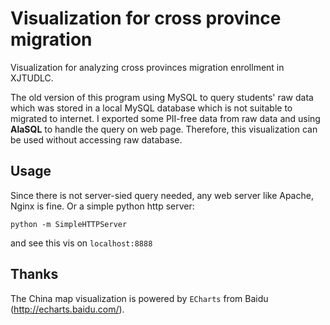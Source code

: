 # Visualization for cross province migration

Visualization for analyzing cross provinces migration enrollment in XJTUDLC.

The old version of this program using MySQL to query students' raw data 
which was stored in a local MySQL database which is not suitable to migrated to internet. 
I exported some PII-free data from raw data and using **AlaSQL** to handle the query on web page.
Therefore, this visualization can be used without accessing raw database.

## Usage

Since there is not server-sied query needed, any web server like Apache, Nginx is fine.
Or a simple python http server:

    python -m SimpleHTTPServer

and see this vis on `localhost:8888`

## Thanks

The China map visualization is powered by `ECharts` from Baidu (http://echarts.baidu.com/).
